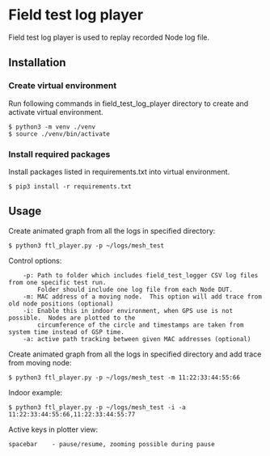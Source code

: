 # Field test log player

Field test log player is used to replay recorded Node log file.

## Installation

### Create virtual environment

Run following commands in field_test_log_player directory to create and activate virtual
environment.
```
$ python3 -m venv ./venv
$ source ./venv/bin/activate
```

### Install required packages
Install packages listed in requirements.txt into virtual environment.
```
$ pip3 install -r requirements.txt
```

## Usage

Create animated graph from all the logs in specified directory:
```
$ python3 ftl_player.py -p ~/logs/mesh_test
```
Control options:
```
    -p: Path to folder which includes field_test_logger CSV log files from one specific test run.
        Folder should include one log file from each Node DUT.
    -m: MAC address of a moving node.  This option will add trace from old node positions (optional)
    -i: Enable this in indoor environment, when GPS use is not possible.  Nodes are plotted to the
        circumference of the circle and timestamps are taken from system time instead of GSP time.
    -a: active path tracking between given MAC addresses (optional)
```
Create animated graph from all the logs in specified directory and add trace from moving node:
```
$ python3 ftl_player.py -p ~/logs/mesh_test -m 11:22:33:44:55:66
```
Indoor example:
```
$ python3 ftl_player.py -p ~/logs/mesh_test -i -a 11:22:33:44:55:66,11:22:33:44:55:77
```
Active keys in plotter view:

    spacebar    - pause/resume, zooming possible during pause